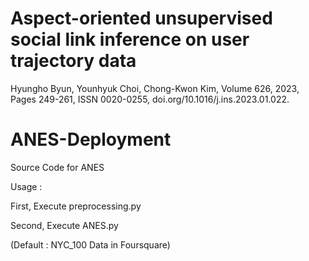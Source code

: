 # Aspect-oriented unsupervised social link inference on user trajectory data
Hyungho Byun, Younhyuk Choi, Chong-Kwon Kim, Volume 626, 2023, Pages 249-261, ISSN 0020-0255, doi.org/10.1016/j.ins.2023.01.022.

# ANES-Deployment
Source Code for ANES 

Usage : 

First, Execute preprocessing.py

Second, Execute ANES.py

(Default : NYC_100 Data in Foursquare)
